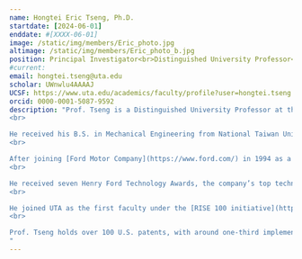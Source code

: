 ```yaml
---
name: Hongtei Eric Tseng, Ph.D.
startdate: [2024-06-01]
enddate: #[XXXX-06-01]
image: /static/img/members/Eric_photo.jpg
altimage: /static/img/members/Eric_photo_b.jpg
position: Principal Investigator<br>Distinguished University Professor<br>Director of ETAIC
#current:
email: hongtei.tseng@uta.edu
scholar: UWnwlu4AAAAJ
UCSF: https://www.uta.edu/academics/faculty/profile?user=hongtei.tseng
orcid: 0000-0001-5087-9592
description: "Prof. Tseng is a Distinguished University Professor at the University of Texas at Arlington, and established the [ETAIC (Embodied Technology for Autonomy, Intelligence, and Control) Research Lab](https://etaic.github.io/). He is a member of the [U.S. National Academy of Engineering](https://www.nae.edu/), recognized for his [contributions to intelligent vehicle control and automotive systems integration](https://www.nae.edu/248787/Dr-Hongtei-E-Tseng).
<br>

He received his B.S. in Mechanical Engineering from National Taiwan University in 1986, and his M.S. and Ph.D. from the University of California, Berkeley in 1991 and 1994, respectively.
<br>

After joining [Ford Motor Company](https://www.ford.com/) in 1994 as a product design engineer in chassis engineering, he transitioned in 1998 to Ford Research and Advanced Engineering, where he focused on vehicle system control. Over his 28-year career at Ford, he led the development of key technologies that were deployed across production vehicles. These include vehicle state estimation for roll stability control, fast skip-downshift logic for F-150’s 10-speed transmission, lateral control algorithms for [BlueCruise](https://www.ford.com/technology/bluecruise/?gclid=CjwKCAjwpMTCBhA-EiwA_-Msmdx9ZV7zAJaBOhxeXeA2EjBH6QUx8guele3aM6kcA_JgrBVnPn_mBBoCKwQQAvD_BwE&searchid=21152174080|165751456772||&searchid=21152174080|165751456772|kwd-318641293842&fcid=pse_21152174080_google&ef_id=CjwKCAjwpMTCBhA-EiwA_-Msmdx9ZV7zAJaBOhxeXeA2EjBH6QUx8guele3aM6kcA_JgrBVnPn_mBBoCKwQQAvD_BwE:G:s&s_kwcid=AL!2519!3!695405040882!e!!g!!bluecruise!21152174080!165751456772&gclsrc=aw.ds&gad_source=1&gad_campaignid=21152174080) lane centering, and trailer angle estimation for Pro Trailer Backup Assist. From 2017 to 2022, he served as Senior Technical Leader of Controls and Automated Systems, one of Ford’s highest technical positions.
<br>

He received seven Henry Ford Technology Awards, the company’s top technical honor, for innovations ranging from traction control to driveline torque management and trailer assist systems. In 2013, he was awarded the [Control Engineering Practice Award](https://a2c2.org/) by the American Automatic Control Council for impactful real-world control applications.
<br>

He joined UTA as the first faculty under the [RISE 100 initiative](https://www.uta.edu/hr/rise100-overview), bringing decades of industrial expertise to academia and continuing his research at the intersection of control theory, robotics, and transportation systems.
<br>

Prof. Tseng holds over 100 U.S. patents, with around one-third implemented in production vehicles, and has published more than 150 technical papers, including several book chapters. His work has significantly advanced vehicle safety, automation, and intelligent mobility technologies.
"
---
```

